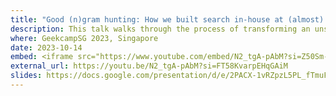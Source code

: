 ```yaml
---
title: "Good (n)gram hunting: How we built search in-house at (almost) zero cost"
description: This talk walks through the process of transforming an unstructured database of over 22 million entities into a text-searchable resource. We deep-dive concepts of indexing, (n)grams and tf-idf. And explore the insights from the successes, challenges and limitations of this technical project. [AWS stack]
where: GeekcampSG 2023, Singapore
date: 2023-10-14
embed: <iframe src="https://www.youtube.com/embed/N2_tgA-pAbM?si=Z50Sm-E_9yOe5HaT" title="YouTube video player" frameborder="0" allow="accelerometer; autoplay; clipboard-write; encrypted-media; gyroscope; picture-in-picture" allowfullscreen></iframe>
external_url: https://youtu.be/N2_tgA-pAbM?si=FT58KvarpEHqGAiM
slides: https://docs.google.com/presentation/d/e/2PACX-1vRZpzL5PL_fTmuFf-ktTn6B6ekq855MDrLe1n9H6XRYu-89g50ijGmkTjcyvUMLXZvm0Xt8mOzddcOE/pub?start=false&loop=false&delayms=3000
---
```

